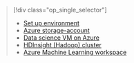 > [!div class="op_single_selector"]
> * [Set up environment](../articles/machine-learning/machine-learning-data-science-environment-setup.md)
> * [Azure storage-account](../articles/storage/storage-create-storage-account.md)
> * [Data science VM on Azure](../articles/machine-learning/machine-learning-data-science-virtual-machines.md)
> * [HDInsight (Hadoop) cluster](../articles/machine-learning/machine-learning-data-science-customize-hadoop-cluster.md)
> * [Azure Machine Learning workspace](../articles/machine-learning/machine-learning-create-workspace.md)
> 
> 

<!---HONumber=Oct15_HO3-->